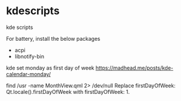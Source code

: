 # kdescripts
kde scripts


For battery, install the below packages

- acpi
- libnotify-bin


kde set monday as first day of week
https://madhead.me/posts/kde-calendar-monday/

find /usr -name MonthView.qml 2> /dev/null
Replace firstDayOfWeek: Qt.locale().firstDayOfWeek with firstDayOfWeek: 1.

